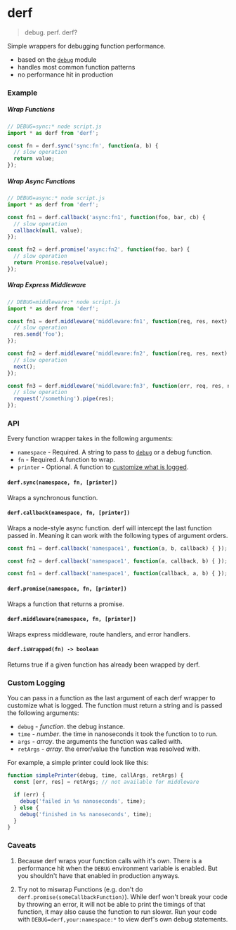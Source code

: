 # derf

> debug. perf. derf?

Simple wrappers for debugging function performance.

 * based on the [`debug`](https://github.com/visionmedia/debug) module
 * handles most common function patterns
 * no performance hit in production

### Example

##### Wrap Functions
```js
// DEBUG=sync:* node script.js
import * as derf from 'derf';

const fn = derf.sync('sync:fn', function(a, b) {
  // slow operation
  return value;
});

```

##### Wrap Async Functions
```js
// DEBUG=async:* node script.js
import * as derf from 'derf';

const fn1 = derf.callback('async:fn1', function(foo, bar, cb) {
  // slow operation
  callback(null, value);
});

const fn2 = derf.promise('async:fn2', function(foo, bar) {
  // slow operation
  return Promise.resolve(value);
});

```

##### Wrap Express Middleware
```js
// DEBUG=middleware:* node script.js
import * as derf from 'derf';

const fn1 = derf.middleware('middleware:fn1', function(req, res, next) {
  // slow operation
  res.send('foo');
});

const fn2 = derf.middleware('middleware:fn2', function(req, res, next) {
  // slow operation
  next();
});

const fn3 = derf.middleware('middleware:fn3', function(err, req, res, next) {
  // slow operation
  request('/something').pipe(res);
});

```

### API

Every function wrapper takes in the following arguments:
 * `namespace` - Required. A string to pass to [`debug`](https://github.com/visionmedia/debug) or a debug function.
 * `fn` - Required. A function to wrap.
 * `printer` - Optional. A function to [customize what is logged](#custom-logging).

#### `derf.sync(namespace, fn, [printer])`
Wraps a synchronous function.

#### `derf.callback(namespace, fn, [printer])`
Wraps a node-style async function. derf will intercept the last function
passed in. Meaning it can work with the following types of argument orders.

```js
const fn1 = derf.callback('namespace1', function(a, b, callback) { });

const fn2 = derf.callback('namespace1', function(a, callback, b) { });

const fn1 = derf.callback('namespace1', function(callback, a, b) { });
```

#### `derf.promise(namespace, fn, [printer])`
Wraps a function that returns a promise.

#### `derf.middleware(namespace, fn, [printer])`
Wraps express middleware, route handlers, and error handlers.

#### `derf.isWrapped(fn) -> boolean`
Returns true if a given function has already been wrapped by derf.


### Custom Logging
You can pass in a function as the last argument of each derf wrapper to customize what is logged. The function must return a string and is passed the following arguments:

 * `debug` - _function_. the debug instance.
 * `time` - _number_. the time in nanoseconds it took the function to to run.
 * `args` - _array_. the arguments the function was called with.
 * `retArgs` - _array_. the error/value the function was resolved with.

For example, a simple printer could look like this:

```js
function simplePrinter(debug, time, callArgs, retArgs) {
  const [err, res] = retArgs; // not available for middleware

  if (err) {
    debug('failed in %s nanoseconds', time);
  } else {
    debug('finished in %s nanoseconds', time);
  }
}
```

### Caveats

1. Because derf wraps your function calls with it's own. There is a
performance hit when the `DEBUG` environment variable is enabled. But
you shouldn't have that enabled in production anyways.

2. Try not to miswrap Functions (e.g. don't do `derf.promise(someCallbackFunction)`).
While derf won't break your code by throwing an error, it will not be able to print
the timings of that function, it may also cause the function to run slower.
Run your code with `DEBUG=derf,your:namespace:*` to view derf's own debug statements.
